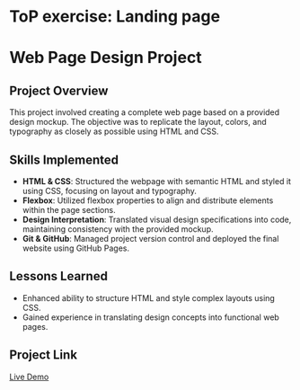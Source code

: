 # ToP exercise: Landing page

# Web Page Design Project

## Project Overview

This project involved creating a complete web page based on a provided design mockup. The objective was to replicate the layout, colors, and typography as closely as possible using HTML and CSS.

## Skills Implemented

- **HTML & CSS**: Structured the webpage with semantic HTML and styled it using CSS, focusing on layout and typography.
- **Flexbox**: Utilized flexbox properties to align and distribute elements within the page sections.
- **Design Interpretation**: Translated visual design specifications into code, maintaining consistency with the provided mockup.
- **Git & GitHub**: Managed project version control and deployed the final website using GitHub Pages.

## Lessons Learned

- Enhanced ability to structure HTML and style complex layouts using CSS.
- Gained experience in translating design concepts into functional web pages.

## Project Link

[Live Demo](https://damirparipovic.github.io/odin-landing-page/)
